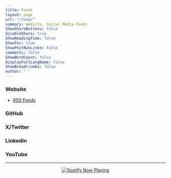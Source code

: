 ```yaml
---
title: Feeds
layout: page
url: "/feed/"
summary: Website, Social Media Feeds
ShowShareButtons: false
disableShare: true
ShowReadingTime: false
ShowToc: true
ShowPostNavLinks: false
comments: false
ShowWordCount: false
displayFullLangName: false
ShowBreadCrumbs: false
author: " "
---
```


### Website
- <a href="/index.xml" target="_blank">RSS Feeds</a>

### GitHub
<!-- <link rel="stylesheet" loading="lazy" href="https://unpkg.com/octicons@4.4.0/build/font/octicons.min.css"> -->
<link rel="preload" href="https://unpkg.com/octicons@4.4.0/build/font/octicons.min.css" as="style" onload="this.onload=null;this.rel='stylesheet'">
<link rel="stylesheet" loading="lazy" href="https://unpkg.com/github-activity-feed@latest/dist/github-activity.min.css">
<script type="text/javascript" defer loading="lazy" src="https://unpkg.com/mustache@4.2.0/mustache.min.js"></script>
<script type="text/javascript" loading="lazy" src="https://unpkg.com/github-activity-feed@latest/dist/github-activity.min.js"></script>
<div id="feed"></div>
<script>
GitHubActivity.feed({
  username: "SamirPaulb",
  selector: "#feed",
  limit: 10, // optional
});
</script>

### X/Twitter
<div class='sk-ww-twitter-feed' data-embed-id='25378610'></div><script src='https://widgets.sociablekit.com/twitter-feed/widget.js' async defer></script>

### LinkedIn
<div class='sk-ww-linkedin-profile-post' data-embed-id='25378599'></div><script src='https://widgets.sociablekit.com/linkedin-profile-posts/widget.js' async defer></script>

### YouTube
<div class='sk-ww-youtube-channel-videos' data-embed-id='25378612'></div><script src='https://widgets.sociablekit.com/youtube-channel-videos/widget.js' async defer></script>

---

<p align="center">
  <a href="https://open.spotify.com/user/abqd17yu8rqro3ydcfsv8sie6" target="_blank"> <img loading="lazy" alt="Spotify Now Playing" cache-control="no-cache" src="https://spotify-github-profile.vercel.app/api/view?uid=abqd17yu8rqro3ydcfsv8sie6&cover_image=true&theme=default&show_offline=true&background_color=121212&interchange=false"/> </a>
</p>
